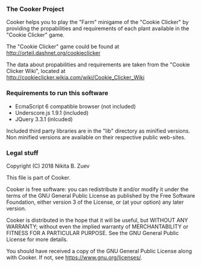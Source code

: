 ### The Cooker Project

Cooker helps you to play the "Farm" minigame of the "Cookie Clicker" by providing the propabilities and requirements of each plant available in the "Cookie Clicker" game.

The "Cookie Clicker" game could be found at http://orteil.dashnet.org/cookieclicker

The data about propabilities and requirements are taken from the "Cookie Clicker Wiki", located at http://cookieclicker.wikia.com/wiki/Cookie_Clicker_Wiki


### Requirements to run this software

- EcmaScript 6 compatible browser (not included)
- Underscore.js 1.9.1 (included)
- JQuery 3.3.1 (inlcuded)

Included third party libraries are in the "lib" directory as minified versions.
Non minified versions are available on their respective public web-sites.


### Legal stuff

Copyright (C) 2018 Nikita B. Zuev

This file is part of Cooker.

Cooker is free software: you can redistribute it and/or modify
it under the terms of the GNU General Public License as published by
the Free Software Foundation, either version 3 of the License, or
(at your option) any later version.

Cooker is distributed in the hope that it will be useful,
but WITHOUT ANY WARRANTY; without even the implied warranty of
MERCHANTABILITY or FITNESS FOR A PARTICULAR PURPOSE.  See the
GNU General Public License for more details.

You should have received a copy of the GNU General Public License
along with Cooker.  If not, see <https://www.gnu.org/licenses/>.
